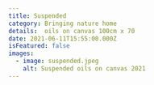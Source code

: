 ```yaml
---
title: Suspended
category: Bringing nature home
details:  oils on canvas 100cm x 70
date: 2021-06-11T15:55:00.000Z
isFeatured: false
images:
  - image: suspended.jpeg
    alt: Suspended oils on canvas 2021
---
```

